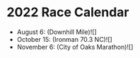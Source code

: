 # 2022 Race Calendar

- August 6: (Downhill Mile)![]
- October 15: (Ironman 70.3 NC)![]
- November 6: (City of Oaks Marathon)![]
